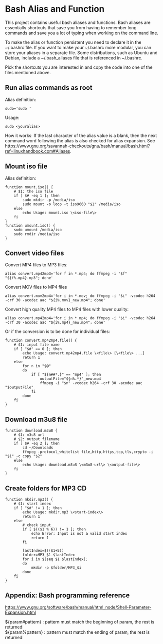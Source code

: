 # Bash Alias and Function

This project contains useful bash aliases and functions. Bash aliases are essentially shortcuts that save you from having to remember long commands and save you a lot of typing when working on the command line.

To make the alias or function persistent you need to declare it in the ~/.bashrc file. If you want to make your ~/.bashrc more modular, you can store your aliases in a separate file. Some distributions, such as Ubuntu and Debian, include a ~/.bash_aliases file that is referenced in ~/.bashrc.

Pick the shortcuts you are interested in and copy the code into one of the files mentioned above. 

## Run alias commands as root

Alias definition:
```
sudo='sudo '
```

Usage: 
```
sudo <youralias>
```

How it works:
If the last character of the alias value is a blank, then the next command word following the alias is also checked for alias expansion. 
See <https://www.gnu.org/savannah-checkouts/gnu/bash/manual/bash.html?ref=linuxhandbook.com#Aliases>.

## Mount iso file

Alias definition:
```
function mount.iso() {
    # $1: the iso file
    if [ $# -eq 1 ]; then
        sudo mkdir -p /media/iso 
        sudo mount -o loop -t iso9660 "$1" /media/iso
    else
        echo Usage: mount.iso \<iso-file\>
    fi
}
function umount.iso() {
    sudo umount /media/iso
    sudo rmdir /media/iso
}
```

## Convert video files

Convert MP4 files to MP3 files:
```
alias convert.mp42mp3='for f in *.mp4; do ffmpeg -i "$f" "${f%.mp4}.mp3"; done'
```

Convert MOV files to MP4 files
```
alias convert.mov2mp4='for i in *.mov; do ffmpeg -i "$i" -vcodec h264 -crf 30 -acodec aac "${i%.mov}_new.mp4"; done'
```

Convert high quality MP4 files to MP4 files with lower quality:
```
alias convert.mp42mp4='for i in *.mp4; do ffmpeg -i "$i" -vcodec h264 -crf 30 -acodec aac "${i%.mp4}_new.mp4"; done'
```
Or if the conversion is to be done for individual files:
```
function convert.mp42mp4.file() {
    # $1: input file name
    if [ "$#" == 0 ]; then
        echo Usage: convert.mp42mp4.file \<file\> [\<file\> ...]
        return 1
    else
        for n in "$@"
        do
            if [ "${n##*.}" == "mp4" ]; then
                outputFile="${n%.*}"_new.mp4
                ffmpeg -i "$n" -vcodec h264 -crf 30 -acodec aac "$outputFile"
            fi
        done
    fi
}

```

## Download m3u8 file

```
function download.m3u8 {
    # $1: m3u8 url
    # $2: output filename
    if [ $# -eq 2 ]; then
        cd ~/Downloads
        ffmpeg -protocol_whitelist file,http,https,tcp,tls,crypto -i "$1" -c copy "$2"
    else
        echo Usage: download.m3u8 \<m3u8-url\> \<output-file\>
    fi
}
```

## Create folders for MP3 CD

```
function mkdir.mp3() {
    # $1: start index
    if [ "$#" != 1 ]; then
        echo Usage: mkdir.mp3 \<start-index\>
        return 1
    else
        # check input
        if [ $(($1 % 6)) != 1 ]; then
            echo Error: Input is not a valid start index
            return 1
        fi
        
        lastIndex=$(($1+5))
        folder=MP3_$1-$lastIndex
        for i in $(seq $1 $lastIndex);
        do
            mkdir -p $folder/MP3_$i
        done
    fi
}
```

## Appendix: Bash programming reference

<https://www.gnu.org/software/bash/manual/html_node/Shell-Parameter-Expansion.html>

${param#pattern} : pattern must match the beginning of param, the rest is returned  
${param%pattern} : pattern must match the ending of param, the rest is returned  


